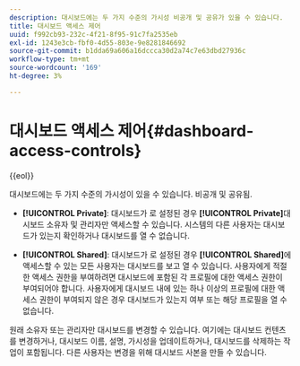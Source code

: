 ```yaml
---
description: 대시보드에는 두 가지 수준의 가시성 비공개 및 공유가 있을 수 있습니다.
title: 대시보드 액세스 제어
uuid: f992cb93-232c-4f21-8f95-91c7fa2535eb
exl-id: 1243e3cb-fbf0-4d55-803e-9e8281846692
source-git-commit: b1dda69a606a16dccca30d2a74c7e63dbd27936c
workflow-type: tm+mt
source-wordcount: '169'
ht-degree: 3%

---
```


# 대시보드 액세스 제어{#dashboard-access-controls}

{{eol}}

대시보드에는 두 가지 수준의 가시성이 있을 수 있습니다. 비공개 및 공유됨.

* **[!UICONTROL Private]**: 대시보드가 로 설정된 경우 **[!UICONTROL Private]**&#x200B;대시보드 소유자 및 관리자만 액세스할 수 있습니다. 시스템의 다른 사용자는 대시보드가 있는지 확인하거나 대시보드를 열 수 없습니다.

* **[!UICONTROL Shared]**: 대시보드가 로 설정된 경우 **[!UICONTROL Shared]**&#x200B;에 액세스할 수 있는 모든 사용자는 대시보드를 보고 열 수 있습니다. 사용자에게 적절한 액세스 권한을 부여하려면 대시보드에 포함된 각 프로필에 대한 액세스 권한이 부여되어야 합니다. 사용자에게 대시보드 내에 있는 하나 이상의 프로필에 대한 액세스 권한이 부여되지 않은 경우 대시보드가 있는지 여부 또는 해당 프로필을 열 수 없습니다.

원래 소유자 또는 관리자만 대시보드를 변경할 수 있습니다. 여기에는 대시보드 컨텐츠를 변경하거나, 대시보드 이름, 설명, 가시성을 업데이트하거나, 대시보드를 삭제하는 작업이 포함됩니다. 다른 사용자는 변경을 위해 대시보드 사본을 만들 수 있습니다.
